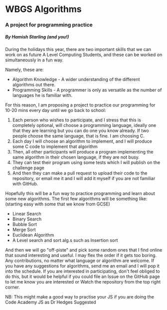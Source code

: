 <h1>WBGS Algorithms</h1>
<h3>A project for programming practice</h3>
<h5>By Hamish Starling (and you!)</h5>
<p>During the holidays this year, there are two important skills that we can work on as future A Level Computing Students, and these can be worked on simultaneously in a fun way.</p>
<p>Namely, these are: 
<ul>
<li>Algorithm Knowledge - A wider understanding of the different algorithms out there.</li>
<li>Programming Skills - A programmer is only as versatile as the number of languages he is familiar with.</li>
</ul>
For this reason, I am proposing a project to practice our programming for 10-20 mins every day until we go back to school:
<ol>
<li>Each person who wishes to participate, and I stress that this is completely optional, will choose a programming language, ideally one that they are learning but you can do one you know already. If two people choose the same language, that is fine. I am choosing C.</li>
<li>Each day I will choose an algorithm to implement, and I will produce some C code to implement that algorithm</li>
<li>Then, all other participants will produce a program implementing the same algorithm in their chosen language, if they are not busy.</li>
<li>They can test their program using some tests which I will publish on the challenge page</li>
<li>And then they can make a pull request to upload their code to the repository, or email me it and I will add it myself if you are not familiar with GitHub.</li>
</ol>
Hopefully this will be a fun way to practice programming and learn about some new algorithms.
The first few algorithms will be something like: (starting easy with some that we know from GCSE)
<ul>
<li>Linear Search</li>
<li>Binary Search</li>
<li>Bubble Sort</li>
<li>Merge Sort</li>
<li>Euclidean Algorithm</li>
<li>A Level search and sort alg.s such as Insertion sort</li>
</ul>
And then we will go "off-piste" and pick some random ones that I find online that sound interesting and useful. I may flex the order if it gets too boring.
Any contributions, no matter what language or algorithm are welcome.
If you have any suggestions for algorithms, send me an email and I will pop it into the schedule.
If you are interested in participating, don't feel obliged to do this, but it would be helpful if you could file an Issue on the GitHub page to let me know you are interested or Watch the repository from the top right corner.

NB: This might make a good way to practise your JS if you are doing the Code Academy JS as Dr Hedges Suggested

